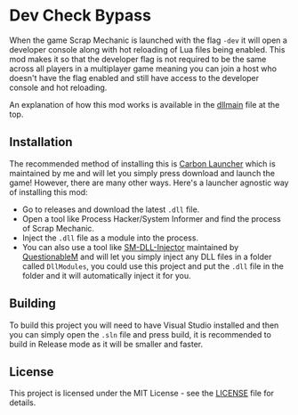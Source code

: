 # Dev Check Bypass

When the game Scrap Mechanic is launched with the flag `-dev` it will open a developer console along with hot reloading of Lua files being enabled.
This mod makes it so that the developer flag is not required to be the same across all players in a multiplayer game meaning you can join a host who doesn't have the flag enabled and still have access to the developer console and hot reloading.

An explanation of how this mod works is available in the [dllmain](dllmain.cpp) file at the top.

## Installation

The recommended method of installing this is [Carbon Launcher](https://github.com/ScrappySM/CarbonLauncher) which is maintained by me and will let you simply press download and launch the game!
However, there are many other ways. Here's a launcher agnostic way of installing this mod:
- Go to releases and download the latest `.dll` file.
- Open a tool like Process Hacker/System Informer and find the process of Scrap Mechanic.
- Inject the `.dll` file as a module into the process.
- You can also use a tool like [SM-DLL-Injector](https://github.com/QuestionableM/SM-DLL-Injector) maintained by [QuestionableM](https://github.com/QuestionableM) and will let you simply inject any DLL files in a folder called `DllModules`, you could use this project and put the `.dll` file in the folder and it will automatically inject it for you.

## Building

To build this project you will need to have Visual Studio installed and then you can simply open the `.sln` file and press build, it is recommended to build in Release mode as it will be smaller and faster.

## License

This project is licensed under the MIT License - see the [LICENSE](LICENSE) file for details.
